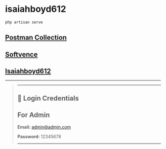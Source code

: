 # isaiahboyd612

```PHP
php artisan serve
```

## [Postman Collection](https://documenter.getpostman.com/view/32086283/2sB2j98V1k)

## [Softvence](https://isaiahboyd612.softvencefsd.xyz)

## [Isaiahboyd612](.)

---

> ---
>
> ## 🔑 Login Credentials
>
> ## For Admin
>
> **Email:** <admin@admin.com>
>
> **Password:** 12345678
>
> ---
